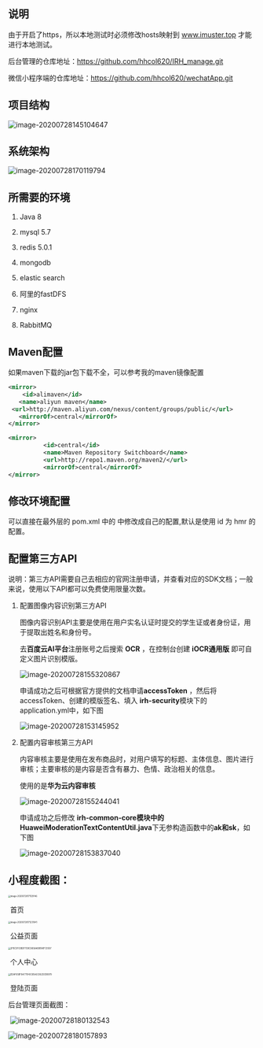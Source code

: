 ## 说明

由于开启了https，所以本地测试时必须修改hosts映射到 www.imuster.top 才能进行本地测试。

后台管理的仓库地址：https://github.com/hhcol620/IRH_manage.git

微信小程序端的仓库地址：https://github.com/hhcol620/wechatApp.git



## 项目结构

![image-20200728145104647](https://github.com/HMingR/images/blob/master/irh/image-20200728145104647.png)



## 系统架构

![image-20200728170119794](https://github.com/HMingR/images/blob/master/irh/image-20200728170119794.png)



## 所需要的环境

1. Java 8

2. mysql 5.7

3. redis 5.0.1

4. mongodb

5. elastic search

6. 阿里的fastDFS

7. nginx

8. RabbitMQ

   

## Maven配置

如果maven下载的jar包下载不全，可以参考我的maven镜像配置

```xml
<mirror>
    <id>alimaven</id>
   <name>aliyun maven</name>
 <url>http://maven.aliyun.com/nexus/content/groups/public/</url>
   <mirrorOf>central</mirrorOf>
</mirror>

<mirror>
          <id>central</id>
          <name>Maven Repository Switchboard</name>
          <url>http://repo1.maven.org/maven2/</url>
          <mirrorOf>central</mirrorOf>
</mirror>
```

 

## 修改环境配置

可以直接在最外层的 pom.xml 中的 <profiles> 中修改成自己的配置,默认是使用 id 为 hmr 的配置。

## 配置第三方API

说明：第三方API需要自己去相应的官网注册申请，并查看对应的SDK文档；一般来说，使用以下API都可以免费使用限量次数。

1. 配置图像内容识别第三方API

   图像内容识别API主要是使用在用户实名认证时提交的学生证或者身份证，用于提取出姓名和身份号。

   去**百度云AI平台**注册账号之后搜索 **OCR** ，在控制台创建 **iOCR通用版** 即可自定义图片识别模版。

   ![image-20200728155320867](https://github.com/HMingR/images/blob/master/irh/image-20200728155320867.png)

   申请成功之后可根据官方提供的文档申请**accessToken** ，然后将accessToken、创建的模版签名、填入 **irh-security**模块下的application.yml中，如下图

   ![image-20200728153145952](https://github.com/HMingR/images/blob/master/irh/image-20200728153145952.png)

2. 配置内容审核第三方API

   内容审核主要是使用在发布商品时，对用户填写的标题、主体信息、图片进行审核；主要审核的是内容是否含有暴力、色情、政治相关的信息。

   使用的是**华为云内容审核** 

   ![image-20200728155244041](https://github.com/HMingR/images/blob/master/irh/image-20200728155244041.png)

   申请成功之后修改 **irh-common-core模块中的HuaweiModerationTextContentUtil.java**下无参构造函数中的**ak和sk**，如下图

   ![image-20200728153837040](https://github.com/HMingR/images/blob/master/irh/image-20200728153837040.png)

## 

## 小程度截图：

<img src="https://github.com/HMingR/images/blob/master/irh/image-20200728171129146.png" alt="image-20200728171129146" style="zoom:30%;" />

​																										首页



<img src="https://github.com/HMingR/images/blob/master/irh/image-20200728171231041.png" alt="image-20200728171231041" style="zoom:30%;" />

​																										公益页面



<img src="https://github.com/HMingR/images/blob/master/irh/2FBC5F03BDF7D9C0658A89B1A1FCE007.jpg" alt="2FBC5F03BDF7D9C0658A89B1A1FCE007" style="zoom:30%;" />

​																										个人中心



<img src="https://github.com/HMingR/images/blob/master/irh/EDAF65BF9A771E40C85A03362DCB9979.jpg" alt="EDAF65BF9A771E40C85A03362DCB9979" style="zoom:30%;" />

​																											登陆页面





后台管理页面截图：

​	![image-20200728180132543](https://github.com/HMingR/images/blob/master/irh/image-20200728180132543.png)





![image-20200728180157893](https://github.com/HMingR/images/blob/master/irh/image-20200728180157893.png)

